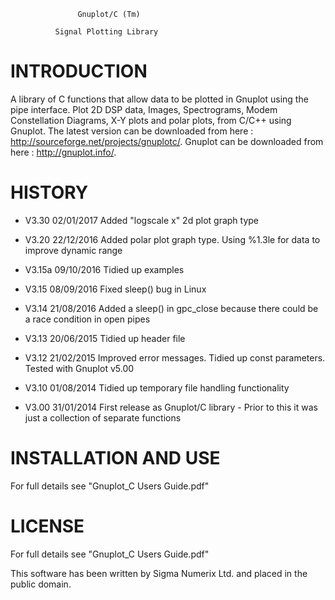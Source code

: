 


				   Gnuplot/C (Tm)

			  Signal Plotting Library




INTRODUCTION
============

A library of C functions that allow data to be plotted in Gnuplot using
the pipe interface. Plot 2D DSP data, Images, Spectrograms, Modem
Constellation Diagrams, X-Y plots and polar plots, from C/C++ using
Gnuplot. The latest version can be downloaded from here :
http://sourceforge.net/projects/gnuplotc/. Gnuplot can be downloaded
from here : http://gnuplot.info/.

HISTORY
=======

  * V3.30   02/01/2017      Added "logscale x" 2d plot graph type

  * V3.20   22/12/2016      Added polar plot graph type. Using %1.3le for data to improve dynamic range

  * V3.15a  09/10/2016      Tidied up examples

  * V3.15   08/09/2016      Fixed sleep() bug in Linux

  * V3.14   21/08/2016      Added a sleep() in gpc_close because there could be a race condition in open pipes

  * V3.13   20/06/2015      Tidied up header file

  * V3.12   21/02/2015      Improved error messages. Tidied up const parameters. Tested with Gnuplot v5.00

  * V3.10   01/08/2014      Tidied up temporary file handling functionality

  * V3.00   31/01/2014      First release as Gnuplot/C library - Prior to this it was just a collection of separate functions


INSTALLATION AND USE
====================

For full details see "Gnuplot_C Users Guide.pdf"


LICENSE
=======

For full details see "Gnuplot_C Users Guide.pdf"

This software has been written by Sigma Numerix Ltd. and placed in the public domain.


